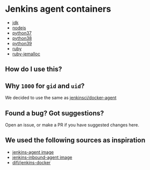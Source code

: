 # Jenkins agent containers

- [jdk](https://public.ecr.aws/e5r9m0c5/jenkins-jdk)
- [nodejs](https://public.ecr.aws/e5r9m0c5/jenkins-nodejs)
- [python37](https://public.ecr.aws/e5r9m0c5/jenkins-python37)
- [python38](https://public.ecr.aws/e5r9m0c5/jenkins-python38)
- [python39](https://public.ecr.aws/e5r9m0c5/jenkins-python39)
- [ruby](https://public.ecr.aws/e5r9m0c5/jenkins-ruby)
- [ruby-jemalloc](https://public.ecr.aws/e5r9m0c5/jenkins-ruby-jemalloc)

## How do I use this?


## Why `1000` for `gid` and `uid`?

We decided to use the same as [jenkinsci/docker-agent](https://github.com/jenkinsci/docker-agent/blob/6e4b1e09465e9fac9c0f234f38988353527724e9/11/buster/Dockerfile#L26-L29)

## Found a bug? Got suggestions?

Open an issue, or make a PR if you have suggested changes here.

## We used the following sources as inspiration

- [jenkins-agent image](https://github.com/jenkinsci/docker-agent/)
- [jenkins-inbound-agent image](https://github.com/jenkinsci/docker-inbound-agent/)
- [difi/jenkins-docker](https://github.com/difi/jenkins-docker/)
